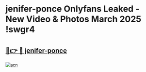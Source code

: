 # jenifer-ponce Onlyfans Leaked - New Video & Photos March 2025 !swgr4

# <h2><a href="https://203j2u.iuczelnia.edu.pl?title=jenifer-ponce&ref=swgr4">🔗👉 🔴 jenifer-ponce</a></h2>

[![acn](https://github.com/user-attachments/assets/0f9c940e-d8b0-45ae-aac7-cd30a18b3e1c)](https://203j2u.iuczelnia.edu.pl?title=jenifer-ponce&ref=swgr4)

